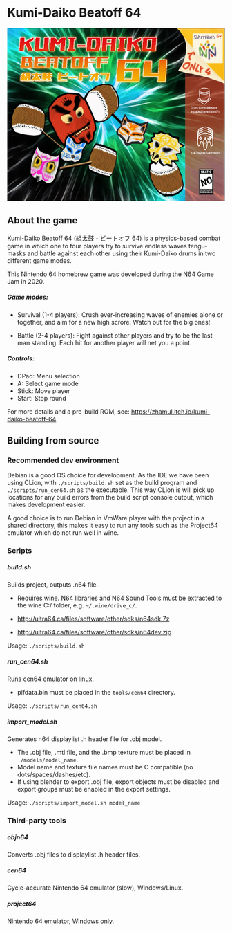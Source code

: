 # Kumi-Daiko Beatoff 64

<img src="media/cover-art.png" height="400" alt="Screenshot of cover art"/>

## About the game

Kumi-Daiko Beatoff 64 (組太鼓・ビートオフ 64) is a physics-based combat game in which one to four players try to survive endless waves tengu-masks and battle against each other using their Kumi-Daiko drums in two different game modes.

This Nintendo 64 homebrew game was developed during the N64 Game Jam in 2020.

##### Game modes:
- Survival (1-4 players): Crush ever-increasing waves of enemies alone or together, and aim for a new high scrore. Watch out for the big ones!

- Battle (2-4 players): Fight against other players and try to be the last man standing. Each hit for another player will net you a point.

##### Controls:

- DPad: Menu selection
- A: Select game mode
- Stick: Move player
- Start: Stop round

For more details and a pre-build ROM, see:
https://zhamul.itch.io/kumi-daiko-beatoff-64

## Building from source

### Recommended dev environment

Debian is a good OS choice for development. As the IDE we have been using CLion, with `./scripts/build.sh` set as the build program and `./scripts/run_cen64.sh` as the executable. This way CLion is will pick up locations for any build errors from the build script console output, which makes development easier.

A good choice is to run Debian in VmWare player with the project in a shared directory, this makes it easy to run any tools such as the Project64 emulator which do not run well in wine.

### Scripts

##### build.sh
Builds project, outputs .n64 file. 

- Requires wine. N64 libraries and N64 Sound Tools must be extracted to the wine C:/ folder, e.g. `~/.wine/drive_c/`.

- http://ultra64.ca/files/software/other/sdks/n64sdk.7z
- http://ultra64.ca/files/software/other/sdks/n64dev.zip

Usage: `./scripts/build.sh`

##### run_cen64.sh
Runs cen64 emulator on linux. 

- pifdata.bin must be placed in the `tools/cen64` directory.

Usage: `./scripts/run_cen64.sh`

##### import_model.sh
Generates n64 displaylist .h header file for .obj model.
- The .obj file, .mtl file, and the .bmp texture must be placed in `./models/model_name`.
- Model name and texture file names must be C compatible (no dots/spaces/dashes/etc).
- If using blender to export .obj file, export objects must be disabled and export groups must be enabled in the export settings.


Usage: `./scripts/import_model.sh model_name`

### Third-party tools

##### objn64
Converts .obj files to displaylist .h header files.

##### cen64
Cycle-accurate Nintendo 64 emulator (slow), Windows/Linux.

##### project64
Nintendo 64 emulator, Windows only.


